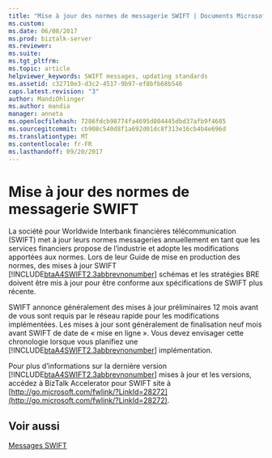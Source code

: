 ```yaml
---
title: "Mise à jour des normes de messagerie SWIFT | Documents Microsoft"
ms.custom: 
ms.date: 06/08/2017
ms.prod: biztalk-server
ms.reviewer: 
ms.suite: 
ms.tgt_pltfrm: 
ms.topic: article
helpviewer_keywords: SWIFT messages, updating standards
ms.assetid: c32710e3-d3c2-4517-9b97-ef8bfb68b546
caps.latest.revision: "3"
author: MandiOhlinger
ms.author: mandia
manager: anneta
ms.openlocfilehash: 7286fdcb98774fa4695d804445dbd37afb9f4685
ms.sourcegitcommit: cb908c540d8f1a692d01dc8f313e16cb4b4e696d
ms.translationtype: MT
ms.contentlocale: fr-FR
ms.lasthandoff: 09/20/2017
---
```

# <a name="updating-swift-messaging-standards"></a>Mise à jour des normes de messagerie SWIFT
La société pour Worldwide Interbank financières télécommunication (SWIFT) met à jour leurs normes messageries annuellement en tant que les services financiers propose de l’industrie et adopte les modifications apportées aux normes. Lors de leur Guide de mise en production des normes, des mises à jour SWIFT [!INCLUDE[btaA4SWIFT2.3abbrevnonumber](../../includes/btaa4swift2-3abbrevnonumber-md.md)] schémas et les stratégies BRE doivent être mis à jour pour être conforme aux spécifications de SWIFT plus récente.  
  
 SWIFT annonce généralement des mises à jour préliminaires 12 mois avant de vous sont requis par le réseau rapide pour les modifications implémentées. Les mises à jour sont généralement de finalisation neuf mois avant SWIFT de date de « mise en ligne ». Vous devez envisager cette chronologie lorsque vous planifiez une [!INCLUDE[btaA4SWIFT2.3abbrevnonumber](../../includes/btaa4swift2-3abbrevnonumber-md.md)] implémentation.  
  
 Pour plus d’informations sur la dernière version [!INCLUDE[btaA4SWIFT2.3abbrevnonumber](../../includes/btaa4swift2-3abbrevnonumber-md.md)] mises à jour et les versions, accédez à BizTalk Accelerator pour SWIFT site à [http://go.microsoft.com/fwlink/?LinkId=28272](http://go.microsoft.com/fwlink/?LinkId=28272).  
  
## <a name="see-also"></a>Voir aussi  
 [Messages SWIFT](../../adapters-and-accelerators/accelerator-swift/swift-messages.md)